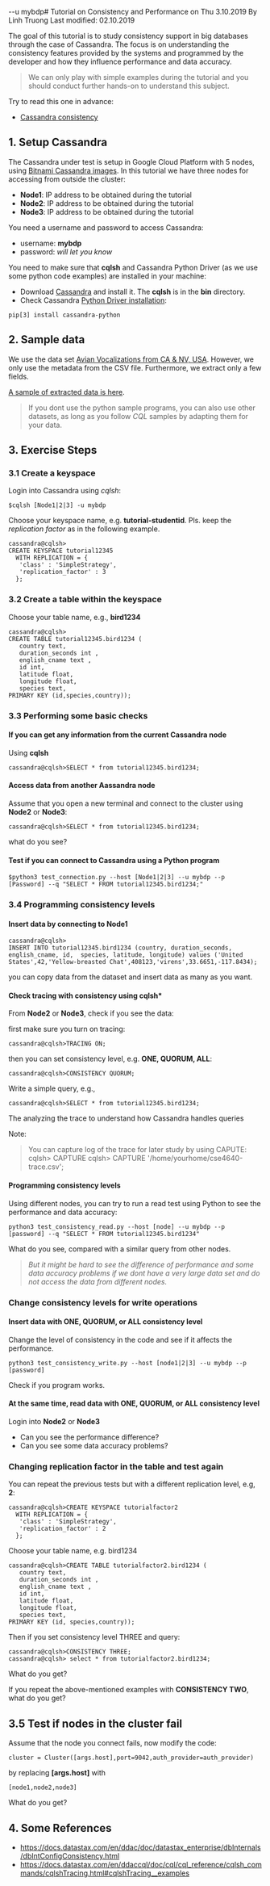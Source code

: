 --u mybdp# Tutorial on Consistency and Performance on Thu 3.10.2019
By Linh Truong
Last modified: 02.10.2019

The goal of this tutorial is to study consistency support in big databases through the case of Cassandra. The focus is on understanding the consistency features provided by the systems and programmed by the developer and how they influence performance and data accuracy.
>We can only play with simple examples during the tutorial and you should conduct further hands-on to understand this subject.

Try to read this one in advance:
*  [Cassandra consistency](https://docs.datastax.com/en/ddac/doc/datastax_enterprise/dbInternals/dbIntConfigConsistency.html)

## 1. Setup Cassandra
The Cassandra under test is setup in Google Cloud Platform with 5 nodes, using [Bitnami Cassandra images](https://docs.bitnami.com/google/infrastructure/cassandra/). In this tutorial we have three nodes for accessing from outside the cluster:

* **Node1**: IP address to be obtained during the tutorial
* **Node2**: IP address to be obtained during the tutorial
* **Node3**: IP address to be obtained during the tutorial

You need a username and password to access Cassandra:
* username: **mybdp**
* password: *will let you know*

You need to make sure that **cqlsh** and Cassandra Python Driver (as we use some python code examples) are installed in your machine:

* Download [Cassandra](http://cassandra.apache.org/) and install it. The **cqlsh** is in the **bin** directory.
* Check Cassandra [Python Driver installation](https://github.com/datastax/python-driver):

```
pip[3] install cassandra-python
```
## 2. Sample data

We use the data set [Avian Vocalizations from CA & NV, USA](https://www.kaggle.com/samhiatt/xenocanto-avian-vocalizations-canv-usa). However, we only use the metadata from the CSV file. Furthermore, we extract only a few fields.

[A sample of extracted data is here](sampledata.csv).
>If you dont use the python sample programs, you can also use other datasets, as long as you follow *CQL* samples by adapting them for your data.

## 3. Exercise Steps

### 3.1 Create a keyspace
Login into Cassandra using *cqlsh*:
```
$cqlsh [Node1|2|3] -u mybdp
```

Choose your keyspace name, e.g. **tutorial-studentid**. Pls. keep the *replication factor* as in the following example.

```
cassandra@cqlsh>
CREATE KEYSPACE tutorial12345
  WITH REPLICATION = {
   'class' : 'SimpleStrategy',
   'replication_factor' : 3
  };
```

### 3.2 Create a table within the keyspace

Choose your table name, e.g., **bird1234**
```
cassandra@cqlsh>
CREATE TABLE tutorial12345.bird1234 (
   country text,
   duration_seconds int ,
   english_cname text ,
   id int,
   latitude float,
   longitude float,
   species text,
PRIMARY KEY (id,species,country));
```

### 3.3 Performing some basic checks
#### If you can get any information from the current Cassandra node

Using **cqlsh**

```
cassandra@cqlsh>SELECT * from tutorial12345.bird1234;
```

#### Access data from another Aassandra node
Assume that you open a new terminal and connect to the cluster using **Node2** or **Node3**:

```
cassandra@cqlsh>SELECT * from tutorial12345.bird1234;
```

what do you see?

#### Test if you can connect to Cassandra using a Python program

```
$python3 test_connection.py --host [Node1|2|3] --u mybdp --p [Password] --q "SELECT * FROM tutorial12345.bird1234;"
```

### 3.4 Programming consistency levels

#### Insert data by connecting to **Node1**
```
cassandra@cqlsh>
INSERT INTO tutorial12345.bird1234 (country, duration_seconds, english_cname, id,  species, latitude, longitude) values ('United States',42,'Yellow-breasted Chat',408123,'virens',33.6651,-117.8434);
```

you can copy data from the dataset and insert data as many as you want.

#### Check tracing with consistency using **cqlsh***

From **Node2** or **Node3**, check if you see the data:

first make sure you turn on tracing:
```
cassandra@cqlsh>TRACING ON;
```

then you can set consistency level, e.g. **ONE, QUORUM, ALL**:

```
cassandra@cqlsh>CONSISTENCY QUORUM;
```

Write a simple query, e.g.,

```
cassandra@cqlsh>SELECT * from tutorial12345.bird1234;
```
The analyzing the trace to understand how Cassandra handles queries

Note:
> You can capture log of the trace for later study by using CAPUTE:
> cqlsh> CAPTURE
> cqlsh> CAPTURE '/home/yourhome/cse4640-trace.csv';

####  Programming consistency levels

Using different nodes, you can try to run a read test using Python to see the performance and data accuracy:

```
python3 test_consistency_read.py --host [node] --u mybdp --p [password] --q "SELECT * FROM tutorial12345.bird1234"
```
What do you see, compared with a similar query from other nodes.

>*But it might be  hard to see the difference of performance and some data accuracy problems if we dont have a very large data set and do not access the data from different nodes.*

### Change consistency levels for write operations

#### Insert data with ONE, QUORUM, or ALL consistency level

Change the level of consistency in the code and see if it affects the performance.
```
python3 test_consistency_write.py --host [node1|2|3] --u mybdp --p [password]
```
Check if you program works.

#### At the same time, read data with ONE, QUORUM, or ALL consistency level

Login into **Node2** or **Node3**

* Can you see the performance difference?
* Can you see some data accuracy problems?

### Changing replication factor in the table and test again

You can repeat the previous tests but with a different replication level, e.g, **2**:

```
cassandra@cqlsh>CREATE KEYSPACE tutorialfactor2
  WITH REPLICATION = {
   'class' : 'SimpleStrategy',
   'replication_factor' : 2
  };
```
Choose your table name, e.g. bird1234
```
cassandra@cqlsh>CREATE TABLE tutorialfactor2.bird1234 (
   country text,
   duration_seconds int ,
   english_cname text ,
   id int,
   latitude float,
   longitude float,
   species text,
PRIMARY KEY (id, species,country));
```

Then if you set consistency level THREE and query:
```
cassandra@cqlsh>CONSISTENCY THREE;
cassandra@cqlsh> select * from tutorialfactor2.bird1234;
```

What do you get?

If you repeat the above-mentioned examples with **CONSISTENCY TWO**, what do you get?

## 3.5 Test if nodes in the cluster fail

Assume that the node you connect fails, now modify the code:

```
cluster = Cluster([args.host],port=9042,auth_provider=auth_provider)
```
by replacing **[args.host]** with
```
[node1,node2,node3]
```
What do you get?

## 4. Some References

* https://docs.datastax.com/en/ddac/doc/datastax_enterprise/dbInternals/dbIntConfigConsistency.html
* https://docs.datastax.com/en/ddaccql/doc/cql/cql_reference/cqlsh_commands/cqlshTracing.html#cqlshTracing__examples
